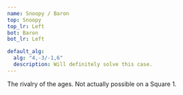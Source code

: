 ```yaml
---
name: Snoopy / Baron
top: Snoopy
top_lr: Left
bot: Baron
bot_lr: Left

default_alg:
  alg: "4,-3/-1,6"
  description: Will definitely solve this case.
---
```


The rivalry of the ages.  Not actually possible on a Square 1.

